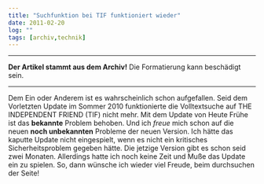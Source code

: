 ```yaml
---
title: "Suchfunktion bei TIF funktioniert wieder"
date: 2011-02-20
log: ""
tags: [archiv,technik]
---
```

<hr><b>Der Artikel stammt aus dem Archiv!</b> Die Formatierung kann beschädigt sein.<hr>

Dem Ein oder Anderem ist es wahrscheinlich schon aufgefallen. Seid dem Vorletzten Update im Sommer 2010 funktionierte die Volltextsuche auf THE INDEPENDENT FRIEND (TIF) nicht mehr. Mit dem Update von Heute Frühe ist das <b>bekannte</b> Problem behoben. Und ich <i>freue</i> mich schon auf die neuen <b>noch unbekannten</b> Probleme der neuen Version. Ich hätte das kaputte Update nicht eingespielt, wenn es nicht ein kritisches Sicherheitsproblem gegeben hätte. Die jetzige Version gibt es schon seid zwei Monaten. Allerdings hatte ich noch keine Zeit und Muße das Update ein zu spielen.  So, dann wünsche ich wieder viel Freude, beim durchsuchen der Seite! 
